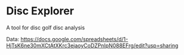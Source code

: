 # Disc Explorer

A tool for disc golf disc analysis

Data: https://docs.google.com/spreadsheets/d/1-HjTsK6ne30mXCtAtXKrc3ejaoyCoDZPnIpN088EFrg/edit?usp=sharing

